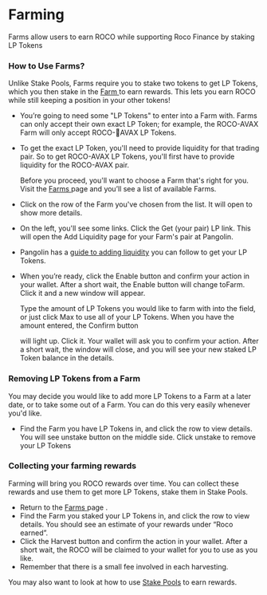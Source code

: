# Farming

Farms allow users to earn ROCO while supporting Roco Finance by staking LP Tokens

### How to Use Farms?

Unlike Stake Pools, Farms require you to stake two tokens to get LP Tokens, which you then stake in the [Farm ](https://roco.finance/farm)to earn rewards. This lets you earn ROCO while still keeping a position in your other tokens!

* You’re going to need some "LP Tokens" to enter into a Farm with. Farms can only accept their own exact LP Token; for example, the ROCO-AVAX Farm will only accept ROCO-AVAX LP Tokens.
* To get the exact LP Token, you'll need to provide liquidity for that trading pair. So to get ROCO-AVAX LP Tokens, you'll first have to provide liquidity for the ROCO-AVAX pair.  

  Before you proceed, you'll want to choose a Farm that's right for you. Visit the [Farms ](https://roco.finance/farm)page and you’ll see a list of available Farms.

* Click on the row of the Farm you've chosen from the list. It will open to show more details. 
* On the left, you'll see some links. Click the Get \(your pair\) LP link. This will open the Add Liquidity page for your Farm's pair at Pangolin. 
* Pangolin has a [guide to adding liquidity](https://pangolin.exchange/tutorials/manage-liquidity/) you can follow to get your LP Tokens.
* When you’re ready, click the Enable button and confirm your action in your wallet. After a short wait, the Enable button will change toFarm. Click it and a new window will appear. 

  Type the amount of LP Tokens you would like to farm with into the field, or just click Max to use all of your LP Tokens. When you have the amount entered, the Confirm button 

  will light up. Click it. Your wallet will ask you to confirm your action. After a short wait, the window will close, and you will see your new staked LP Token balance in the details.

### Removing LP Tokens from a Farm

You may decide you would like to add more LP Tokens to a Farm at a later date, or to take some out of a Farm. You can do this very easily whenever you'd like.

* Find the Farm you have LP Tokens in, and click the row to view details. You will see unstake button on the middle side. Click unstake to remove your LP Tokens

### Collecting your farming rewards

Farming will bring you ROCO rewards over time. You can collect these rewards and use them to get more LP Tokens, stake them in Stake Pools.

* Return to the [Farms ](https://roco.finance/farm)page . 
* Find the Farm you staked your LP Tokens in, and click the row to view details. You should see an estimate of your rewards under “Roco earned”. 
* Click the Harvest button and confirm the action in your wallet. After a short wait, the ROCO will be claimed to your wallet for you to use as you like.
* Remember that there is a small fee involved in each harvesting.

You may also want to look at how to use [Stake Pools](stake-pools.md) to earn rewards.

